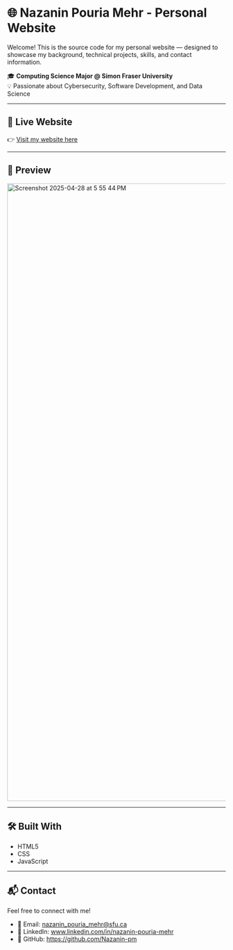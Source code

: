 
# 🌐 Nazanin Pouria Mehr - Personal Website

Welcome! This is the source code for my personal website — designed to showcase my background, technical projects, skills, and contact information.

🎓 **Computing Science Major @ Simon Fraser University**  
💡 Passionate about Cybersecurity, Software Development, and Data Science

---

## 🚀 Live Website

👉 [Visit my website here](file:///Users/nazaninpm/Documents/website/vcard-personal-portfolio/index.html?fullname=naz&email=naz%40yahoo.com&message=hi#)  


---


## 📸 Preview

  <img width="1422" alt="Screenshot 2025-04-28 at 5 55 44 PM" src="https://github.com/user-attachments/assets/ac3e5368-a2bc-4168-bb2f-ab11996e18ec" />


---

## 🛠️ Built With

- HTML5
- CSS
- JavaScript

---

## 📬 Contact

Feel free to connect with me!

- 📧 Email: [nazanin_pouria_mehr@sfu.ca](mailto:nazanin_pouria_mehr@sfu.ca)
- 💼 LinkedIn: www.linkedin.com/in/nazanin-pouria-mehr
- 🧠 GitHub: https://github.com/Nazanin-pm
